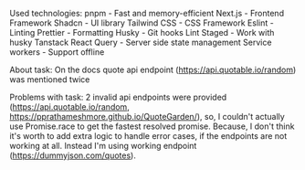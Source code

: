 Used technologies:
pnpm - Fast and memory-efficient
Next.js - Frontend Framework
Shadcn - UI library
Tailwind CSS - CSS Framework
Eslint - Linting
Prettier - Formatting
Husky - Git hooks
Lint Staged - Work with husky
Tanstack React Query - Server side state management
Service workers - Support offline

About task:
On the docs quote api endpoint (https://api.quotable.io/random) was mentioned twice

Problems with task:
2 invalid api endpoints were provided (https://api.quotable.io/random, https://pprathameshmore.github.io/QuoteGarden/), so, I couldn't actually use Promise.race to get the fastest resolved promise. Because, I don't think it's worth to add extra logic to handle error cases, if the endpoints are not working at all. Instead I'm using working endpoint (https://dummyjson.com/quotes).
